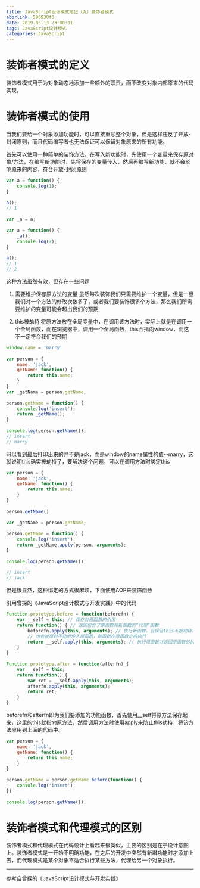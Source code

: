 ```yaml
---
title: JavaScript设计模式笔记（九）装饰者模式
abbrlink: 596930f0
date: 2019-05-13 23:00:01
tags: JavaScript设计模式
categories: JavaScript
---
```

# 装饰者模式的定义
装饰者模式用于为对象动态地添加一些额外的职责，而不改变对象内部原来的代码实现。
<!-- more -->
# 装饰者模式的使用
当我们要给一个对象添加功能时，可以直接重写整个对象，但是这样违反了开放-封闭原则，而且代码编写者也无法保证可以保留对象原来的所有功能。

首先可以使用一种简单的装饰方法，在写入新功能时，先使用一个变量来保存原对象/方法，在编写新功能时，先将保存的变量传入，然后再编写新功能，就不会影响原来的内容，符合开放-封闭原则
```javascript
var a = function() {
    console.log(1);
}
 
a();
// 1
 
var _a = a;
 
var a = function() {
    _a();
    console.log(2);
}
 
a();
// 1
// 2
```
这种方法虽然有效，但存在一些问题

1. 需要维护保存原方法的变量
虽然每次装饰我们只需要维护一个变量，但是一旦我们对一个方法的修改次数多了，或者我们要装饰很多个方法，那么我们所需要维护的变量可能会超出我们的预期

2. this被劫持
将原方法放在全局变量中，在调用该方法时，实际上就是在调用一个全局函数，而在浏览器中，调用一个全局函数，this会指向window，而这不一定符合我们的预期
```javascript
window.name = 'marry'
 
var person = {
    name: 'jack',
    getName: function() {
        return this.name;
    }
}
var _getName = person.getName;
 
person.getName = function() {
    console.log('insert');
    return _getName();
}
 
console.log(person.getName());
// insert
// marry
```
可以看到最后打印出来的并不是jack，而是window的name属性的值--marry，这就说明this确实被劫持了，要解决这个问题，可以在调用方法时绑定this
```javascript
var person = {
    name: 'jack',
    getName: function() {
        return this.name;
    }
}
 
person.getName()
 
var _getName = person.getName;
 
person.getName = function() {
    console.log('insert');
    return _getName.apply(person, arguments);
}
 
console.log(person.getName());
 
// insert
// jack
```
但是很显然，这种绑定的方式很麻烦，下面使用AOP来装饰函数

引用曾探的《JavaScript设计模式与开发实践》中的代码
```javascript
Function.prototype.before = function(beforefn) {
    var __self = this; // 保存对原函数的引用
    return function() { // 返回包含了原函数和新函数的“代理”函数
        beforefn.apply(this, arguments); // 执行新函数，且保证this不被劫持，新函数接受的参数
        // 也会被原封不动地传入原函数，新函数在原函数之前执行
        return __self.apply(this, arguments); // 执行原函数并返回原函数的执行结果，并且保证this不被劫持
    }
}
 
Function.prototype.after = function(afterfn) {
    var __self = this;
    return function() {
        var ret = __self.apply(this, arguments);
        afterfn.apply(this, arguments);
        return ret;
    }
}
```
beforefn和afterfn即为我们要添加的功能函数，首先使用__self将原方法保存起来，这里的this就指向原方法，然后调用方法时使用apply来防止this劫持，将该方法应用到上面的代码中。
```javascript
var person = {
    name: 'jack',
    getName: function() {
        return this.name;
    }
}
 
person.getName = person.getName.before(function() {
    console.log('insert');
})
 
console.log(person.getName());
```
# 装饰者模式和代理模式的区别
装饰者模式和代理模式在代码设计上看起来很类似，主要的区别是在于设计意图上。装饰者模式是一开始不明确功能，在之后的开发中突然有新增功能时才添加上去，而代理模式是某个对象不适合执行某些方法，代理给另一个对象执行。

---
参考自曾探的《JavaScript设计模式与开发实践》